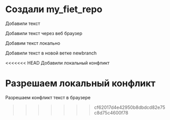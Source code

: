 ﻿# Cоздали my_fiet_repo

Добавили текст 

Добавили текст через веб браузер


Добавим текст локально 

Добавили текст в новой ветке newbranch

<<<<<<< HEAD
Добавили локальный  конфликт

Разрешаем локальный конфликт
=======
Разрешаем конфликт текст в браузере
>>>>>>> cf62017d4e42950b8dbdcd82e75c8d75c4600f78
